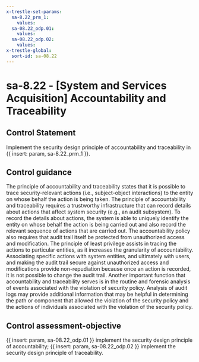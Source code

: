 ```yaml
---
x-trestle-set-params:
  sa-8.22_prm_1:
    values:
  sa-08.22_odp.01:
    values:
  sa-08.22_odp.02:
    values:
x-trestle-global:
  sort-id: sa-08.22
---
```


# sa-8.22 - \[System and Services Acquisition\] Accountability and Traceability

## Control Statement

Implement the security design principle of accountability and traceability in {{ insert: param, sa-8.22_prm_1 }}.

## Control guidance

The principle of accountability and traceability states that it is possible to trace security-relevant actions (i.e., subject-object interactions) to the entity on whose behalf the action is being taken. The principle of accountability and traceability requires a trustworthy infrastructure that can record details about actions that affect system security (e.g., an audit subsystem). To record the details about actions, the system is able to uniquely identify the entity on whose behalf the action is being carried out and also record the relevant sequence of actions that are carried out. The accountability policy also requires that audit trail itself be protected from unauthorized access and modification. The principle of least privilege assists in tracing the actions to particular entities, as it increases the granularity of accountability. Associating specific actions with system entities, and ultimately with users, and making the audit trail secure against unauthorized access and modifications provide non-repudiation because once an action is recorded, it is not possible to change the audit trail. Another important function that accountability and traceability serves is in the routine and forensic analysis of events associated with the violation of security policy. Analysis of audit logs may provide additional information that may be helpful in determining the path or component that allowed the violation of the security policy and the actions of individuals associated with the violation of the security policy.

## Control assessment-objective

{{ insert: param, sa-08.22_odp.01 }} implement the security design principle of accountability;
{{ insert: param, sa-08.22_odp.02 }} implement the security design principle of traceability.
